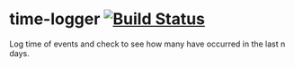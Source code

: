 # time-logger [![Build Status](https://travis-ci.org/thedataincubator/time-logger.svg?branch=master)](https://travis-ci.org/thedataincubator/time-logger)

Log time of events and check to see how many have occurred in the last n days.
